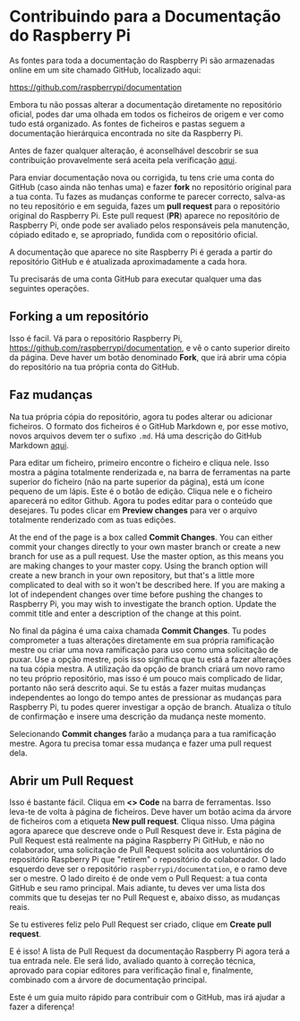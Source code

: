 # Contribuindo para a Documentação do Raspberry Pi

As fontes para toda a documentação do Raspberry Pi são armazenadas online em um site chamado GitHub, localizado aqui:

https://github.com/raspberrypi/documentation

Embora tu não possas alterar a documentação diretamente no repositório oficial, podes dar uma olhada em todos os ficheiros de origem e ver como tudo está organizado. As fontes de ficheiros e pastas seguem a documentação hierárquica encontrada no site da Raspberry Pi.

Antes de fazer qualquer alteração, é aconselhável descobrir se sua contribuição provavelmente será aceita pela verificação [aqui](https://www.raspberrypi.org/documentation/CONTRIBUTING.md).

Para enviar documentação nova ou corrigida, tu tens crie uma conta do GitHub (caso ainda não tenhas uma) e fazer **fork** no repositório original para a tua conta. Tu fazes as mudanças conforme te parecer correcto, salva-as no teu repositório e em seguida, fazes um **pull request** para o repositório original do Raspberry Pi. Este pull request (**PR**) aparece no repositório de Raspberry Pi, onde pode ser avaliado pelos responsáveis pela manutenção, cópiado editado e, se apropriado, fundida com o repositório oficial.

A documentação que aparece no site Raspberry Pi é gerada a partir do repositório GitHub e é atualizada aproximadamente a cada hora.

Tu precisarás de uma conta GitHub para executar qualquer uma das seguintes operações.

## Forking a um repositório

Isso é facil. Vá para o repositório Raspberry Pi, https://github.com/raspberrypi/documentation, e vê o canto superior direito da página. Deve haver um botão denominado **Fork**, que irá abrir uma cópia do repositório na tua própria conta do GitHub.

## Faz mudanças

Na tua própria cópia do repositório, agora tu podes alterar ou adicionar ficheiros. O formato dos ficheiros é o GitHub Markdown e, por esse motivo, novos arquivos devem ter o sufixo `.md`. Há uma descrição do GitHub Markdown [aqui](https://guides.github.com/features/mastering-markdown/).


Para editar um ficheiro, primeiro encontre o ficheiro e cliqua nele. Isso mostra a página totalmente renderizada e, na barra de ferramentas na parte superior do ficheiro (não na parte superior da página), está um ícone pequeno de um lápis. Este é o botão de edição. Cliqua nele e o ficheiro aparecerá no editor Github. Agora tu podes editar para o conteúdo que desejares. Tu podes clicar em **Preview changes** para ver o arquivo totalmente renderizado com as tuas edições.

At the end of the page is a box called **Commit Changes**. You can either commit your changes directly to your own master branch or create a new branch for use as a pull request. Use the master option, as this means you are making changes to your master copy. Using the branch option will create a new branch in your own repository, but that's a little more complicated to deal with so it won't be described here. If you are making a lot of independent changes over time before pushing the changes to Raspberry Pi, you may wish to investigate the branch option. Update the commit title and enter a description of the change at this point. 

No final da página é uma caixa chamada **Commit Changes**. Tu podes comprometer a tuas alterações diretamente em sua própria ramificação mestre ou criar uma nova ramificação para uso como uma solicitação de puxar. Use a opção mestre, pois isso significa que tu está a fazer alterações na tua cópia mestra. A utilização da opção de branch criará um novo ramo no teu próprio repositório, mas isso é um pouco mais complicado de lidar, portanto não será descrito aqui. Se tu estás a fazer muitas mudanças independentes ao longo do tempo antes de pressionar as mudanças para Raspberry Pi, tu podes querer investigar a opção de branch. Atualiza o título de confirmação e insere uma descrição da mudança neste momento.


Selecionando **Commit changes** farão a mudança para a tua ramificação mestre. Agora tu precisa tomar essa mudança e fazer uma pull request dela.

## Abrir um Pull Request

Isso é bastante fácil. Cliqua em **<> Code** na barra de ferramentas. Isso leva-te de volta à página de ficheiros. Deve haver um botão acima da árvore de ficheiros com a etiqueta **New pull request**. Cliqua nisso. Uma página agora aparece que descreve onde o Pull Resquest deve ir. Esta página de Pull Request está realmente na página Raspberry Pi GitHub, e não no colaborador, uma solicitação de Pull Request solicita aos voluntários do repositório Raspberry Pi que "retirem" o repositório do colaborador. O lado esquerdo deve ser o repositório `raspberrypi/documentation`, e o ramo deve ser o mestre. O lado direito é de onde vem o Pull Request: a tua conta GitHub e seu ramo principal. Mais adiante, tu deves ver uma lista dos commits que tu desejas ter no Pull Request e, abaixo disso, as mudanças reais.

Se tu estiveres feliz pelo Pull Request ser criado, clique em **Create pull request**.

E é isso! A lista de Pull Request da documentação Raspberry Pi agora terá a tua entrada nele. Ele será lido, avaliado quanto à correção técnica, aprovado para copiar editores para verificação final e, finalmente, combinado com a árvore de documentação principal.


Este é um guia muito rápido para contribuir com o GitHub, mas irá ajudar a fazer a diferença!

